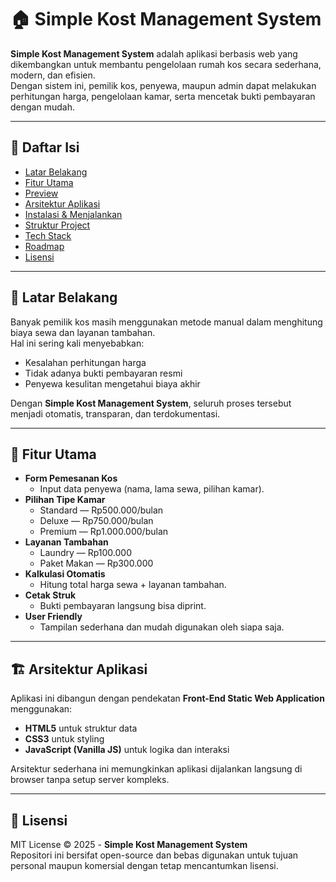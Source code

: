 # 🏠 Simple Kost Management System

**Simple Kost Management System** adalah aplikasi berbasis web yang dikembangkan untuk membantu pengelolaan rumah kos secara sederhana, modern, dan efisien.  
Dengan sistem ini, pemilik kos, penyewa, maupun admin dapat melakukan perhitungan harga, pengelolaan kamar, serta mencetak bukti pembayaran dengan mudah.  

---

## 📖 Daftar Isi
- [Latar Belakang](#-latar-belakang)
- [Fitur Utama](#-fitur-utama)
- [Preview](#-preview)
- [Arsitektur Aplikasi](#-arsitektur-aplikasi)
- [Instalasi & Menjalankan](#-instalasi--menjalankan)
- [Struktur Project](#-struktur-project)
- [Tech Stack](#-tech-stack)
- [Roadmap](#-roadmap)
- [Lisensi](#-lisensi)
---

## 🎯 Latar Belakang
Banyak pemilik kos masih menggunakan metode manual dalam menghitung biaya sewa dan layanan tambahan.  
Hal ini sering kali menyebabkan:
- Kesalahan perhitungan harga
- Tidak adanya bukti pembayaran resmi
- Penyewa kesulitan mengetahui biaya akhir  

Dengan **Simple Kost Management System**, seluruh proses tersebut menjadi otomatis, transparan, dan terdokumentasi.

---

## 🚀 Fitur Utama
- **Form Pemesanan Kos**
  - Input data penyewa (nama, lama sewa, pilihan kamar).
- **Pilihan Tipe Kamar**
  - Standard — Rp500.000/bulan  
  - Deluxe — Rp750.000/bulan  
  - Premium — Rp1.000.000/bulan  
- **Layanan Tambahan**
  - Laundry — Rp100.000  
  - Paket Makan — Rp300.000  
- **Kalkulasi Otomatis**
  - Hitung total harga sewa + layanan tambahan.  
- **Cetak Struk**
  - Bukti pembayaran langsung bisa diprint.  
- **User Friendly**
  - Tampilan sederhana dan mudah digunakan oleh siapa saja.

---

## 🏗️ Arsitektur Aplikasi
Aplikasi ini dibangun dengan pendekatan **Front-End Static Web Application** menggunakan:
- **HTML5** untuk struktur data  
- **CSS3** untuk styling  
- **JavaScript (Vanilla JS)** untuk logika dan interaksi  

Arsitektur sederhana ini memungkinkan aplikasi dijalankan langsung di browser tanpa setup server kompleks.

---
## 📄 Lisensi
MIT License © 2025 - **Simple Kost Management System**  
Repositori ini bersifat open-source dan bebas digunakan untuk tujuan personal maupun komersial dengan tetap mencantumkan lisensi.


